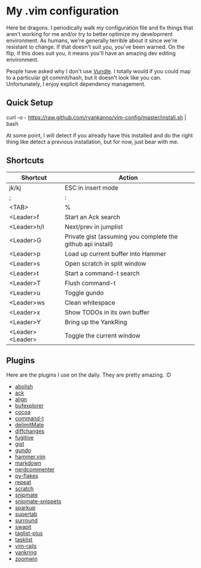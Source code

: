 # My .vim configuration

Here be dragons.  I periodically walk my configuration file and fix
things that aren't working for me and/or try to better optimize my development
environment.  As humans, we're generally terrible about it since we're
resistant to change.  If that doesn't suit you, you've been warned.  On the flip,
if this does suit you, it means you'll have an amazing dev editing environment.

People have asked why I don't use [Vundle](http://github.com/gmarik/vundle). I
totally would if you could map to a particular git commit/hash, but it doesn't look
like you can. Unfortunately, I enjoy explicit dependency management.


## Quick Setup

curl -o - https://raw.github.com/ryankanno/vim-config/master/install.sh | bash

At some point, I will detect if you already have this installed and do the
right thing like detect a previous installation, but for now, just bear
with me.

## Shortcuts

<table cellspacing="0">
    <thead>
        <tr>
            <th>Shortcut</th>
            <th>Action</th>
        </tr>
    </thead>
    <tbody>
        <tr>
            <td>jk/kj</td>
            <td>ESC in insert mode</td>
        </tr>
        <tr>
            <td>;</td>
            <td>:</td>
        </tr>
        <tr>
            <td>&lt;TAB&gt;</td>
            <td>%</td>
        </tr>
        <tr>
            <td>&lt;Leader&gt;f</td>
            <td>Start an Ack search</td>
        </tr>
        <tr>
            <td>&lt;Leader&gt;h/l</td>
            <td>Next/prev in jumplist</td>
        </tr>
        <tr>
            <td>&lt;Leader&gt;G</td>
            <td>Private gist (assuming you complete the github api install)</td>
        </tr>
        <tr>
            <td>&lt;Leader&gt;p</td>
            <td>Load up current buffer into Hammer</td>
        </tr>
        <tr>
            <td>&lt;Leader&gt;s</td>
            <td>Open scratch in split window</td>
        </tr>
        <tr>
            <td>&lt;Leader&gt;t</td>
            <td>Start a command-t search</td>
        </tr>
        <tr>
            <td>&lt;Leader&gt;T</td>
            <td>Flush command-t</td>
        </tr>
        <tr>
            <td>&lt;Leader&gt;u</td>
            <td>Toggle gundo</td>
        </tr>
        <tr>
            <td>&lt;Leader&gt;ws</td>
            <td>Clean whitespace</td>
        </tr>
        <tr>
            <td>&lt;Leader&gt;x</td>
            <td>Show TODOs in its own buffer</td>
        </tr>
        <tr>
            <td>&lt;Leader&gt;Y</td>
            <td>Bring up the YankRing</td>
        </tr>
        <tr>
            <td>&lt;Leader&gt;&lt;Leader&gt;</td>
            <td>Toggle the current window</td>
        </tr>
    </tbody>
</table>


## Plugins

Here are the plugins I use on the daily.  They are pretty amazing. :D

* [abolish](http://github.com/tpope/vim-abolish)
* [ack](http://github.com/mileszs/ack.vim)
* [align](http://github.com/tsaleh/vim-align)
* [bufexplorer](http://github.com/vim-scripts/bufexplorer.zip)
* [cocoa](http://github.com/msanders/cocoa.vim)
* [command-t](http://git.wincent.com/command-t)
* [delimitMate](http://github.com/Raimondi/delimitMate)
* [diffchanges](http://github.com/jmcantrell/vim-diffchanges)
* [fugitive](http://github.com/tpope/vim-fugitive)
* [gist](http://github.com/mattn/gist-vim)
* [gundo](http://github.com/vim-scripts/Gundo)
* [hammer.vim](http://github.com/vim-scripts/hammer.vim)
* [markdown](http://github.com/tpope/vim-markdown)
* [nerdcommenter](http://github.com/scrooloose/nerdcommenter)
* [py-flakes](http://github.com/kevinw/pyflakes-vim)
* [repeat](http://github.com/tpope/vim-repeat)
* [scratch](http://github.com/duff/vim-scratch)
* [snipmate](http://github.com/spf13/snipmate.vim)
* [snipmate-snippets](http://github.com/spf13/snipmate-snippets)
* [sparkup](http://github.com/bingaman/vim-sparkup)
* [supertab](http://github.com/ervandew/supertab)
* [surround](http://github.com/tpope/vim-surround)
* [swapit](http://github.com/mjbrownie/swapit)
* [taglist-plus](http://github.com/vim-scripts/taglist-plus)
* [tasklist](http://github.com/vim-scripts/TaskList)
* [vim-rails](http://github.com/tpope/vim-rails)
* [yankring](http://github.com/vim-scripts/YankRing.vim)
* [zoomwin](http://github.com/vim-scripts/ZoomWin)
